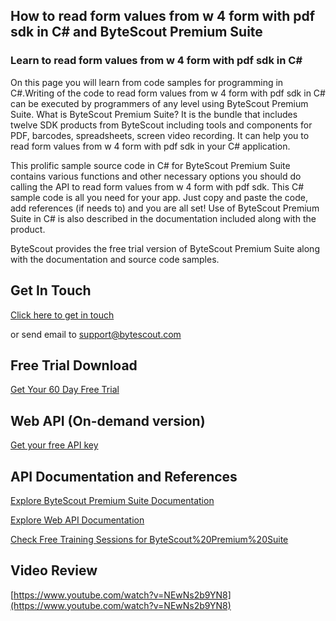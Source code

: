 ## How to read form values from w 4 form with pdf sdk in C# and ByteScout Premium Suite

### Learn to read form values from w 4 form with pdf sdk in C#

On this page you will learn from code samples for programming in C#.Writing of the code to read form values from w 4 form with pdf sdk in C# can be executed by programmers of any level using ByteScout Premium Suite. What is ByteScout Premium Suite? It is the bundle that includes twelve SDK products from ByteScout including tools and components for PDF, barcodes, spreadsheets, screen video recording. It can help you to read form values from w 4 form with pdf sdk in your C# application.

This prolific sample source code in C# for ByteScout Premium Suite contains various functions and other necessary options you should do calling the API to read form values from w 4 form with pdf sdk. This C# sample code is all you need for your app. Just copy and paste the code, add references (if needs to) and you are all set! Use of ByteScout Premium Suite in C# is also described in the documentation included along with the product.

ByteScout provides the free trial version of ByteScout Premium Suite along with the documentation and source code samples.

## Get In Touch

[Click here to get in touch](https://bytescout.zendesk.com/hc/en-us/requests/new?subject=ByteScout%20Premium%20Suite%20Question)

or send email to [support@bytescout.com](mailto:support@bytescout.com?subject=ByteScout%20Premium%20Suite%20Question) 

## Free Trial Download

[Get Your 60 Day Free Trial](https://bytescout.com/download/web-installer?utm_source=github-readme)

## Web API (On-demand version)

[Get your free API key](https://pdf.co/documentation/api?utm_source=github-readme)

## API Documentation and References

[Explore ByteScout Premium Suite Documentation](https://bytescout.com/documentation/index.html?utm_source=github-readme)

[Explore Web API Documentation](https://pdf.co/documentation/api?utm_source=github-readme)

[Check Free Training Sessions for ByteScout%20Premium%20Suite](https://academy.bytescout.com/)

## Video Review

[https://www.youtube.com/watch?v=NEwNs2b9YN8](https://www.youtube.com/watch?v=NEwNs2b9YN8)